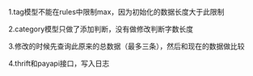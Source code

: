 1.tag模型不能在rules中限制max，因为初始化的数据长度大于此限制

2.category模型只做了添加判断，没有做修改判断字数长度

3.修改的时候先查询此原来的总数据（最多三条），然后和现在的数据做比较

4.thrift和payapi接口，写入日志